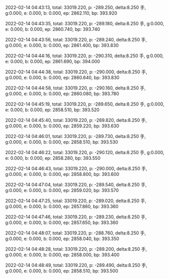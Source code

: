 2022-02-14 04:43:13, total: 33019.220, p: -289.250, delta:8.250 手, g:0.000, e: 0.000, b: 0.000, ep: 2862.110, bp: 393.920

2022-02-14 04:43:35, total: 33019.220, p: -289.180, delta:8.250 手, g:0.000, e: 0.000, b: 0.000, ep: 2860.740, bp: 393.740

2022-02-14 04:43:56, total: 33019.220, p: -289.240, delta:8.250 手, g:0.000, e: 0.000, b: 0.000, ep: 2861.400, bp: 393.830

2022-02-14 04:44:16, total: 33019.220, p: -290.310, delta:8.250 手, g:0.000, e: 0.000, b: 0.000, ep: 2861.690, bp: 394.000

2022-02-14 04:44:38, total: 33019.220, p: -290.000, delta:8.250 手, g:0.000, e: 0.000, b: 0.000, ep: 2860.640, bp: 393.830

2022-02-14 04:44:58, total: 33019.220, p: -290.160, delta:8.250 手, g:0.000, e: 0.000, b: 0.000, ep: 2860.080, bp: 393.780

2022-02-14 04:45:19, total: 33019.220, p: -289.650, delta:8.250 手, g:0.000, e: 0.000, b: 0.000, ep: 2858.510, bp: 393.520

2022-02-14 04:45:40, total: 33019.220, p: -289.820, delta:8.250 手, g:0.000, e: 0.000, b: 0.000, ep: 2859.220, bp: 393.630

2022-02-14 04:46:01, total: 33019.220, p: -289.730, delta:8.250 手, g:0.000, e: 0.000, b: 0.000, ep: 2858.510, bp: 393.530

2022-02-14 04:46:22, total: 33019.220, p: -290.120, delta:8.250 手, g:0.000, e: 0.000, b: 0.000, ep: 2858.280, bp: 393.550

2022-02-14 04:46:43, total: 33019.220, p: -290.000, delta:8.250 手, g:0.000, e: 0.000, b: 0.000, ep: 2858.800, bp: 393.600

2022-02-14 04:47:04, total: 33019.220, p: -289.540, delta:8.250 手, g:0.000, e: 0.000, b: 0.000, ep: 2859.020, bp: 393.570

2022-02-14 04:47:25, total: 33019.220, p: -289.020, delta:8.250 手, g:0.000, e: 0.000, b: 0.000, ep: 2857.860, bp: 393.360

2022-02-14 04:47:46, total: 33019.220, p: -289.230, delta:8.250 手, g:0.000, e: 0.000, b: 0.000, ep: 2857.650, bp: 393.360

2022-02-14 04:48:07, total: 33019.220, p: -288.760, delta:8.250 手, g:0.000, e: 0.000, b: 0.000, ep: 2858.040, bp: 393.350

2022-02-14 04:48:28, total: 33019.220, p: -289.200, delta:8.250 手, g:0.000, e: 0.000, b: 0.000, ep: 2858.000, bp: 393.400

2022-02-14 04:48:49, total: 33019.220, p: -289.490, delta:8.250 手, g:0.000, e: 0.000, b: 0.000, ep: 2858.510, bp: 393.500